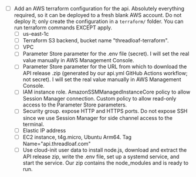 - [ ] Add an AWS terraform configuration for the api. Absolutely everything required, so it can be deployed to a fresh blank AWS account. Do not deploy it; only create the configuration in a `terraform/` folder. You can run terraform commands EXCEPT apply. 
    - [ ] us-east-1c
    - [ ] Terraform S3 backend, bucket name "threadloaf-terraform".
    - [ ] VPC
    - [ ] Parameter Store parameter for the .env file (secret). I will set the real value manually in AWS Management Console.
    - [ ] Parameter Store parameter for the URL from which to download the API release .zip (generated by our api.yml GitHub Actions workflow; not secret). I will set the real value manually in AWS Management Console.
    - [ ] IAM instance role. AmazonSSMManagedInstanceCore policy to allow Session Manager connection. Custom policy to allow read-only access to the Parameter Store parameters.
    - [ ] Security group. expose HTTP and HTTPS ports. Do not expose SSH since we use Session Manager for side channel access to the terminal.
    - [ ] Elastic IP address
    - [ ] EC2 instance, t4g.micro, Ubuntu Arm64. Tag Name="api.threadloaf.com"
    - [ ] Use cloud-init user data to install node.js, download and extract the API release zip, write the .env file, set up a systemd service, and start the service. Our zip contains the node_modules and is ready to run.

